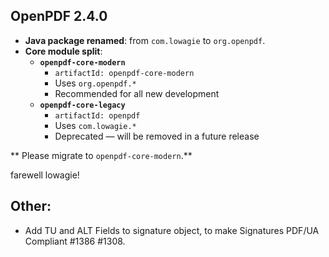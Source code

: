 ## OpenPDF 2.4.0 

- **Java package renamed**: from `com.lowagie` to `org.openpdf`.
- **Core module split**:
  - **`openpdf-core-modern`**  
    - `artifactId: openpdf-core-modern`  
    - Uses `org.openpdf.*`  
    - Recommended for all new development
  - **`openpdf-core-legacy`**  
    - `artifactId: openpdf`  
    - Uses `com.lowagie.*`  
    - Deprecated — will be removed in a future release

** Please migrate to `openpdf-core-modern`.** 

farewell lowagie!


## Other:
- Add TU and ALT Fields to signature object, to make Signatures PDF/UA Compliant #1386 #1308.
